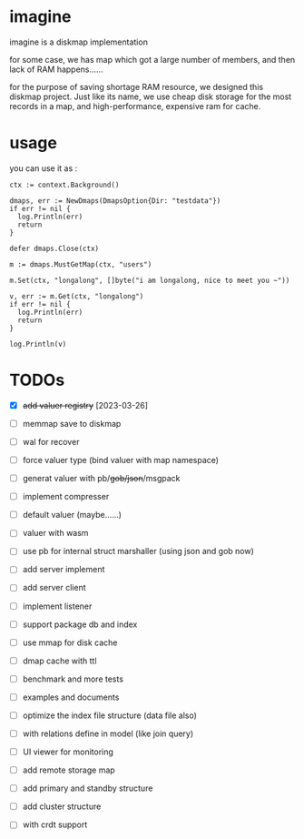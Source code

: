 # imagine

imagine is a diskmap implementation

for some case, we has map which got a large number of members, and then lack of RAM happens……

for the purpose of saving shortage RAM resource, we designed this diskmap project. Just like its name, we use cheap disk storage for the most records in a map, and high-performance, expensive ram for cache.

# usage

you can use it as : 

```golang
ctx := context.Background()

dmaps, err := NewDmaps(DmapsOption{Dir: "testdata"})
if err != nil {
  log.Println(err)
  return
}

defer dmaps.Close(ctx)

m := dmaps.MustGetMap(ctx, "users")

m.Set(ctx, "longalong", []byte("i am longalong, nice to meet you ~"))

v, err := m.Get(ctx, "longalong")
if err != nil {
  log.Println(err)
  return
}

log.Println(v)

```


# TODOs
- [x] ~~add valuer registry~~ [2023-03-26]
- [ ] memmap save to diskmap
- [ ] wal for recover

- [ ] force valuer type (bind valuer with map namespace)
- [ ] generat valuer with pb/~~gob/json~~/msgpack
- [ ] implement compresser
- [ ] default valuer (maybe……)
- [ ] valuer with wasm
- [ ] use pb for internal struct marshaller (using json and gob now)

- [ ] add server implement
- [ ] add server client
- [ ] implement listener
- [ ] support package db and index
- [ ] use mmap for disk cache
- [ ] dmap cache with ttl
- [ ] benchmark and more tests
- [ ] examples and documents

- [ ] optimize the index file structure (data file also)
- [ ] with relations define in model (like join query)
- [ ] UI viewer for monitoring
- [ ] add remote storage map
- [ ] add primary and standby structure
- [ ] add cluster structure
- [ ] with crdt support
